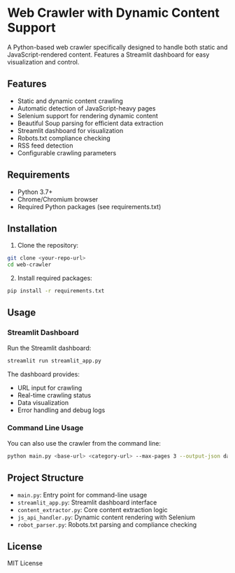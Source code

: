 # Web Crawler with Dynamic Content Support

A Python-based web crawler specifically designed to handle both static and JavaScript-rendered content. Features a Streamlit dashboard for easy visualization and control.

## Features

- Static and dynamic content crawling
- Automatic detection of JavaScript-heavy pages
- Selenium support for rendering dynamic content
- Beautiful Soup parsing for efficient data extraction
- Streamlit dashboard for visualization
- Robots.txt compliance checking
- RSS feed detection
- Configurable crawling parameters

## Requirements

- Python 3.7+
- Chrome/Chromium browser
- Required Python packages (see requirements.txt)

## Installation

1. Clone the repository:
```bash
git clone <your-repo-url>
cd web-crawler
```

2. Install required packages:
```bash
pip install -r requirements.txt
```

## Usage

### Streamlit Dashboard

Run the Streamlit dashboard:
```bash
streamlit run streamlit_app.py
```

The dashboard provides:
- URL input for crawling
- Real-time crawling status
- Data visualization
- Error handling and debug logs

### Command Line Usage

You can also use the crawler from the command line:
```bash
python main.py <base-url> <category-url> --max-pages 3 --output-json data.json --output-csv data.csv
```

## Project Structure

- `main.py`: Entry point for command-line usage
- `streamlit_app.py`: Streamlit dashboard interface
- `content_extractor.py`: Core content extraction logic
- `js_api_handler.py`: Dynamic content rendering with Selenium
- `robot_parser.py`: Robots.txt parsing and compliance checking

## License

MIT License 